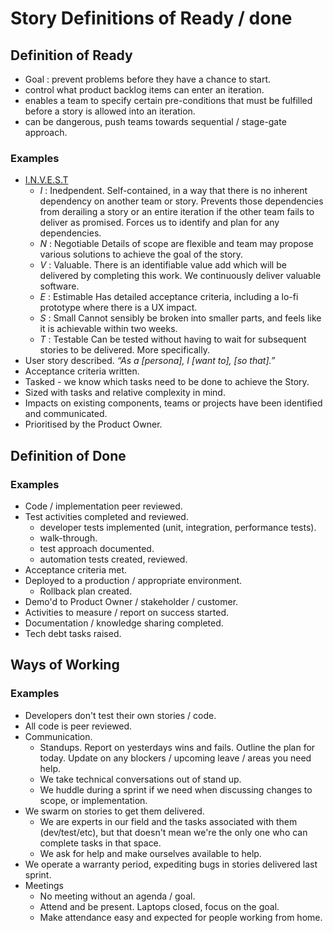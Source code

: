 # Story Definitions of Ready / done

## Definition of Ready
+ Goal : prevent problems before they have a chance to start.
+ control what product backlog items can enter an iteration.
+ enables a team to specify certain pre-conditions that must be fulfilled before a story is allowed into an iteration.
+ can be dangerous, push teams towards sequential / stage-gate approach.
### Examples
+ [I.N.V.E.S.T](https://xp123.com/articles/invest-in-good-stories-and-smart-tasks/)
  + *I* : Inedpendent.
    Self-contained, in a way that there is no inherent dependency on another team or story.
    Prevents those dependencies from derailing a story or an entire iteration if the other team fails to deliver as promised.
    Forces us to identify and plan for any dependencies.
  + *N* : Negotiable
    Details of scope are flexible and team may propose various solutions to achieve the goal of the story.
  + *V* : Valuable.
    There is an identifiable value add which will be delivered by completing this work.
    We continuously deliver valuable software.
  + *E* : Estimable
    Has detailed acceptance criteria, including a lo-fi prototype where there is a UX impact.
  + *S* : Small
    Cannot sensibly be broken into smaller parts, and feels like it is achievable within two weeks.
  + *T* : Testable
    Can be tested without having to wait for subsequent stories to be delivered.
More specifically.
+ User story described.
  _“As a [persona], I [want to], [so that].”_
+ Acceptance criteria written.
+ Tasked - we know which tasks need to be done to achieve the Story.
+ Sized with tasks and relative complexity in mind.
+ Impacts on existing components, teams or projects have been identified and communicated.
+ Prioritised by the Product Owner.


## Definition of Done
### Examples
+ Code / implementation peer reviewed.
+ Test activities completed and reviewed.
  + developer tests implemented (unit, integration, performance tests).
  + walk-through.
  + test approach documented.
  + automation tests created, reviewed.
+ Acceptance criteria met.
+ Deployed to a production / appropriate environment.
  + Rollback plan created.
+ Demo'd to Product Owner / stakeholder / customer.
+ Activities to measure / report on success started.
+ Documentation / knowledge sharing completed.
+ Tech debt tasks raised.

## Ways of Working
### Examples
+ Developers don't test their own stories / code.
+ All code is peer reviewed.
+ Communication.
  + Standups.
    Report on yesterdays wins and fails.
    Outline the plan for today.
    Update on any blockers / upcoming leave / areas you need help.
  + We take technical conversations out of stand up.
  + We huddle during a sprint if we need when discussing changes to scope, or implementation.
+ We swarm on stories to get them delivered.
  + We are experts in our field and the tasks associated with them (dev/test/etc), but that doesn't mean we're the only one who can complete tasks in that space.
  + We ask for help and make ourselves available to help.
+ We operate a warranty period, expediting bugs in stories delivered last sprint.
+ Meetings
  + No meeting without an agenda / goal.
  + Attend and be present. Laptops closed, focus on the goal.
  + Make attendance easy and expected for people working from home.
